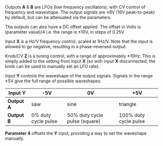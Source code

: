 
Outputs **A** & **B** are LFOs (low frequency oscillators), with CV control of frequency and waveshape. The output signals are
±8V (16V peak-to-peak) by default, but can be attenuated via the parameters.

The outputs can also have a DC offset applied. The offset in Volts is (parameter value)/4 i.e. the range is ±10V, in steps of 0.25V.

Input **X** is a Hz/V frequency control, scaled at 1Hz/V. Note that the input is allowed to go negative, resulting in a
phase-reversed output.

Knob/CV **Z** is a tuning control, with a range of approximately ±10Hz. This is simply added to the setting from input **X** (so
with input **X** disconnected, the knob can be used to manually set an LFO rate).

Input **Y** controls the waveshape of the output signals. Signals in the range ±5V give the full range of possible
waveshapes:

<table>
<thead>
<tr class="header">
<th><strong>Input Y</strong></th>
<th><strong>-5V</strong></th>
<th><strong>0V</strong></th>
<th><strong>+5V</strong></th>
</tr>
</thead>
<tbody>
<tr class="odd">
<td>
<strong>Output A</strong>
</td>
<td>
saw
</td>
<td>
sine
</td>
<td>
triangle
</td>
</tr>
<tr class="even">
<td>
<strong>Output B</strong>
</td>
<td>0% duty cycle pulse</td>
<td>50% duty cycle pulse (square)</td>
<td>
100% duty cycle pulse
</td>
</tr>
</tbody>
</table>

  **Parameter 4** offsets the **Y** input, providing a way to set the waveshape manually.
